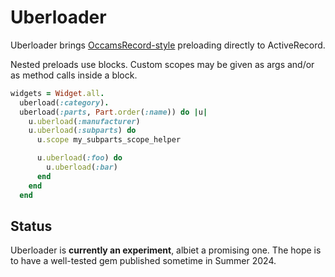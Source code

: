 # Uberloader

Uberloader brings [OccamsRecord-style](https://github.com/jhollinger/occams-record/?tab=readme-ov-file#advanced-eager-loading) preloading directly to ActiveRecord.

Nested preloads use blocks. Custom scopes may be given as args and/or as method calls inside a block.

```ruby
widgets = Widget.all.
  uberload(:category).
  uberload(:parts, Part.order(:name)) do |u|
    u.uberload(:manufacturer)
    u.uberload(:subparts) do
      u.scope my_subparts_scope_helper

      u.uberload(:foo) do
        u.uberload(:bar)
      end
    end
  end
```

## Status

Uberloader is **currently an experiment**, albiet a promising one. The hope is to have a well-tested gem published sometime in Summer 2024.
